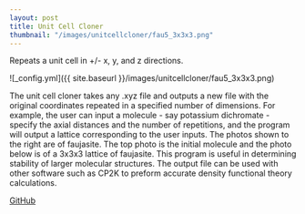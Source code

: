 ```yaml
---
layout: post
title: Unit Cell Cloner
thumbnail: "/images/unitcellcloner/fau5_3x3x3.png"
---
```


Repeats a unit cell in +/- x, y, and z directions.

![_config.yml]({{ site.baseurl }}/images/unitcellcloner/fau5_3x3x3.png)

The unit cell cloner takes any .xyz file and outputs a new file with the original coordinates repeated in a specified number of dimensions. For example, the user can input a molecule - say potassium dichromate - specify the axial distances and the number of repetitions, and the program will output a lattice corresponding to the user inputs. The photos shown to the right are of faujasite. The top photo is the initial molecule and the photo below is of a 3x3x3 lattice of faujasite. This program is useful in determining stability of larger molecular structures. The output file can be used with other software such as CP2K to preform accurate density functional theory calculations.

[GitHub](https://github.com/stuartmcelhany/faujisite-unit-cell)